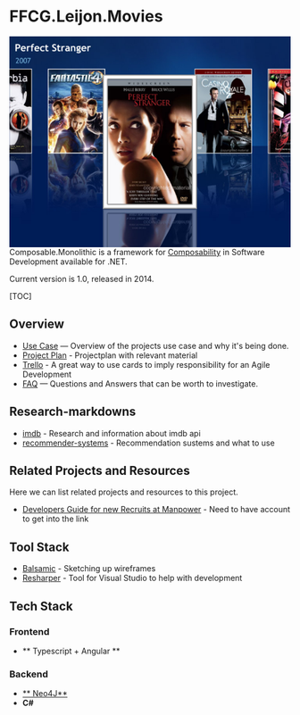 # FFCG.Leijon.Movies
<img align="right" class="img-responsive" src="mce7_lg.jpg">

Composable.Monolithic is a framework for [Composability](https://en.wikipedia.org/wiki/Composability) in Software Development available for .NET.

Current version is 1.0, released in 2014.

[TOC]

## Overview
* [Use Case](doc/md/usage.md) — Overview of the projects use case and why it's being done.
* [Project Plan](doc/md/projectplan.md) - Projectplan with relevant material
* [Trello](https://trello.com/b/wzRKEJoC/moviecollector) - A great way to use cards to imply responsibility for an Agile Development
* [FAQ](faq.html) — Questions and Answers that can be worth to investigate.

## Research-markdowns

* [imdb](doc/imdb.md) - Research and information about imdb api
* [recommender-systems](doc/recommender.md) - Recommendation sustems and what to use

## Related Projects and Resources

Here we can list related projects and resources to this project.

* [Developers Guide for new Recruits at Manpower](http://devteam-wiki.mpsedev.local/) - Need to have account to get into the link

## Tool Stack
 * [Balsamic](https://balsamiq.com/) - Sketching up wireframes
 * [Resharper](https://www.jetbrains.com/resharper/?gclid=CNzVhbjPtcoCFWXecgod_0wGWQ&gclsrc=aw.ds) - Tool for Visual Studio to help with development

## Tech Stack

### Frontend
* ** Typescript + Angular **

### Backend
* [** Neo4J**](http://neo4j.com/)
* **C#**